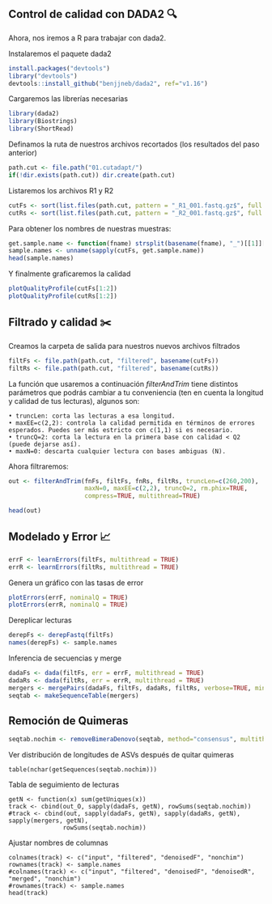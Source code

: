 ## Control de calidad con DADA2 🔍

Ahora, nos iremos a R para trabajar con dada2.

Instalaremos el paquete dada2

``` r
install.packages("devtools")
library("devtools")
devtools::install_github("benjjneb/dada2", ref="v1.16") 
``` 

Cargaremos las librerías necesarias

``` r
library(dada2)
library(Biostrings)
library(ShortRead)
```

Definamos la ruta de nuestros archivos recortados (los resultados del paso anterior)

```r
path.cut <- file.path("01.cutadapt/")
if(!dir.exists(path.cut)) dir.create(path.cut)
```
Listaremos los archivos R1 y R2

```r
cutFs <- sort(list.files(path.cut, pattern = "_R1_001.fastq.gz$", full.names = TRUE))
cutRs <- sort(list.files(path.cut, pattern = "_R2_001.fastq.gz$", full.names = TRUE))
```

Para obtener los nombres de nuestras muestras:

```r
get.sample.name <- function(fname) strsplit(basename(fname), "_")[[1]][1]
sample.names <- unname(sapply(cutFs, get.sample.name))
head(sample.names)
```

Y finalmente graficaremos la calidad 

```r
plotQualityProfile(cutFs[1:2])
plotQualityProfile(cutRs[1:2])
```

## Filtrado y calidad ✂️

Creamos la carpeta de salida para nuestros nuevos archivos filtrados

```r
filtFs <- file.path(path.cut, "filtered", basename(cutFs))
filtRs <- file.path(path.cut, "filtered", basename(cutRs))
```

La función que usaremos a continuación *filterAndTrim* tiene distintos parámetros que podrás cambiar a tu conveniencia (ten en cuenta la longitud y calidad de tus lecturas), algunos son:

	• truncLen: corta las lecturas a esa longitud.
	• maxEE=c(2,2): controla la calidad permitida en términos de errores esperados. Puedes ser más estricto con c(1,1) si es necesario.
	• truncQ=2: corta la lectura en la primera base con calidad < Q2 (puede dejarse así).
	• maxN=0: descarta cualquier lectura con bases ambiguas (N).


Ahora filtraremos: 

```r
out <- filterAndTrim(fnFs, filtFs, fnRs, filtRs, truncLen=c(260,200),
                     maxN=0, maxEE=c(2,2), truncQ=2, rm.phix=TRUE,
                     compress=TRUE, multithread=TRUE) 

head(out)
```

## Modelado y Error  📈

```r
errF <- learnErrors(filtFs, multithread = TRUE)
errR <- learnErrors(filtRs, multithread = TRUE)
```

Genera un gráfico con las tasas de error
```r
plotErrors(errF, nominalQ = TRUE)
plotErrors(errR, nominalQ = TRUE)
```

Dereplicar lecturas
```r
derepFs <- derepFastq(filtFs)
names(derepFs) <- sample.names
```

Inferencia de secuencias y merge

```r
dadaFs <- dada(filtFs, err = errF, multithread = TRUE)
dadaRs <- dada(filtRs, err = errR, multithread = TRUE)
mergers <- mergePairs(dadaFs, filtFs, dadaRs, filtRs, verbose=TRUE, minOverlap = 12)
seqtab <- makeSequenceTable(mergers)
```

## Remoción de Quimeras

```r
seqtab.nochim <- removeBimeraDenovo(seqtab, method="consensus", multithread=TRUE, verbose=TRUE)
```
Ver distribución de longitudes de ASVs después de quitar quimeras
```
table(nchar(getSequences(seqtab.nochim)))
```

Tabla de seguimiento de lecturas
```
getN <- function(x) sum(getUniques(x))
track <- cbind(out_O, sapply(dadaFs, getN), rowSums(seqtab.nochim))
#track <- cbind(out, sapply(dadaFs, getN), sapply(dadaRs, getN), sapply(mergers, getN),
               rowSums(seqtab.nochim))
```
Ajustar nombres de columnas
```
colnames(track) <- c("input", "filtered", "denoisedF", "nonchim")
rownames(track) <- sample.names
#colnames(track) <- c("input", "filtered", "denoisedF", "denoisedR", "merged", "nonchim")
#rownames(track) <- sample.names
head(track)
```
